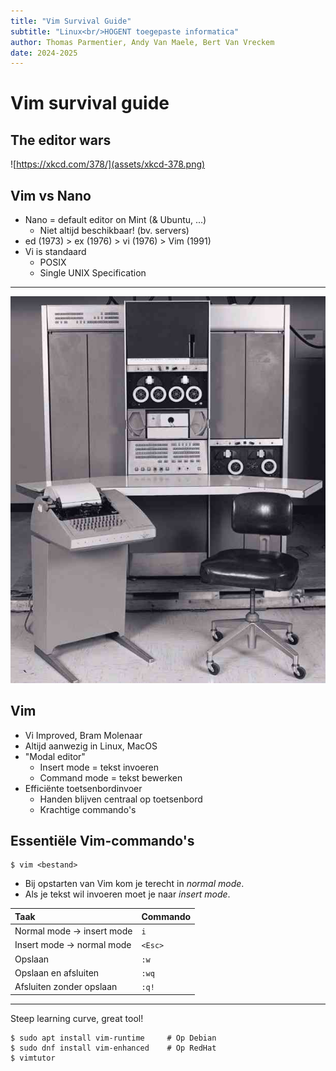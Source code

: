 ```yaml
---
title: "Vim Survival Guide"
subtitle: "Linux<br/>HOGENT toegepaste informatica"
author: Thomas Parmentier, Andy Van Maele, Bert Van Vreckem
date: 2024-2025
---
```


# Vim survival guide

## The editor wars

![https://xkcd.com/378/](assets/xkcd-378.png)

## Vim vs Nano

- Nano = default editor on Mint (& Ubuntu, ...)
    - Niet altijd beschikbaar! (bv. servers)
- ed (1973) > ex (1976) > vi (1976) > Vim (1991)
- Vi is standaard
    - POSIX
    - Single UNIX Specification

---

![Source: <https://www.soemtron.org/pdp7.html>](assets/pdp7.jpg)

## Vim

- Vi Improved, Bram Molenaar
- Altijd aanwezig in Linux, MacOS
- "Modal editor"
    - Insert mode = tekst invoeren
    - Command mode = tekst bewerken
- Efficiënte toetsenbordinvoer
    - Handen blijven centraal op toetsenbord
    - Krachtige commando's

## Essentiële Vim-commando's

```console
$ vim <bestand>
```

- Bij opstarten van Vim kom je terecht in *normal mode*.
- Als je tekst wil invoeren moet je naar *insert mode*.

| Taak                       | Commando |
| :------------------------- | :------- |
| Normal mode -> insert mode | `i`      |
| Insert mode -> normal mode | `<Esc>`  |
| Opslaan                    | `:w`     |
| Opslaan en afsluiten       | `:wq`    |
| Afsluiten zonder opslaan   | `:q!`    |

---

Steep learning curve, great tool!

```console
$ sudo apt install vim-runtime     # Op Debian
$ sudo dnf install vim-enhanced    # Op RedHat
$ vimtutor
```
